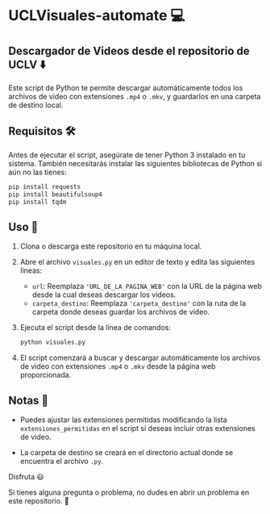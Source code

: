 # UCLVisuales-automate 💻

## Descargador de Videos desde el repositorio de UCLV ⬇️

Este script de Python te permite descargar automáticamente todos los archivos de video con extensiones `.mp4` o `.mkv`, y guardarlos en una carpeta de destino local.

## Requisitos 🛠️

Antes de ejecutar el script, asegúrate de tener Python 3 instalado en tu sistema. También necesitarás instalar las siguientes bibliotecas de Python si aún no las tienes:

```bash
pip install requests
pip install beautifulsoup4
pip install tqdm
```

## Uso 🚀

1. Clona o descarga este repositorio en tu máquina local.

2. Abre el archivo `visuales.py` en un editor de texto y edita las siguientes líneas:

   - `url`: Reemplaza `'URL_DE_LA_PAGINA_WEB'` con la URL de la página web desde la cual deseas descargar los videos.
   - `carpeta_destino`: Reemplaza `'carpeta_destino'` con la ruta de la carpeta donde deseas guardar los archivos de video.

3. Ejecuta el script desde la línea de comandos:

   ```bash
   python visuales.py
   ```

4. El script comenzará a buscar y descargar automáticamente los archivos de video con extensiones `.mp4` o `.mkv` desde la página web proporcionada.

## Notas 📝

- Puedes ajustar las extensiones permitidas modificando la lista `extensiones_permitidas` en el script si deseas incluir otras extensiones de video.

- La carpeta de destino se creará en el directorio actual donde se encuentra el archivo `.py`.

Disfruta 😃

Si tienes alguna pregunta o problema, no dudes en abrir un problema en este repositorio. 🙋
